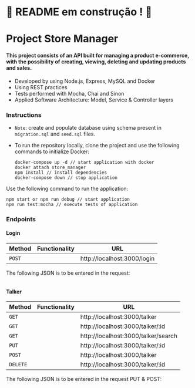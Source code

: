 # :construction: README em construção ! :construction:

# Project Store Manager

#### This project consists of an API built for managing a product e-commerce, with the possibility of creating, viewing, deleting and updating products and sales.

* Developed by using Node.js, Express, MySQL and Docker
* Using REST practices
* Tests performed with Mocha, Chai and Sinon
* Applied Software Architecture: Model, Service & Controller layers

### Instructions
* `Note`: create and populate database using schema present in `migration.sql` and `seed.sql` files.
* To run the repository locally, clone the project and use the following commands to initialize Docker: 

  ```
  docker-compose up -d // start application with docker
  docker attach store_manager
  npm install // install dependencies
  docker-compose down // stop application
  ```

Use the following command to run the application:
  ```
  npm start or npm run debug // start application
  npm run test:mocha // execute tests of application

  ```

### Endpoints
#### Login

  | Method     | Functionality | URL |
  | ----------- | ----------- | ----------- |
  | `POST`   |   | http://localhost:3000/login |

The following JSON is to be entered in the request:
  ```

  ```

#### Talker

  | Method     | Functionality | URL |
  | ----------- | ----------- | ----------- |
  | `GET`   |  | http://localhost:3000/talker |
  | `GET`   |  | http://localhost:3000/talker/:id |
  | `GET`   |  | http://localhost:3000/talker/search |
  | `PUT`   |  | http://localhost:3000/talker/:id |
  | `POST`   |  | http://localhost:3000/talker |
  | `DELETE`   |  | http://localhost:3000/talker/:id |

The following JSON is to be entered in the request PUT & POST:
  ```

  ```
